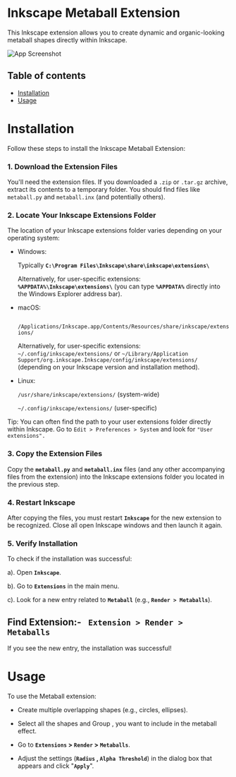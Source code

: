# Inkscape Metaball Extension

This Inkscape extension allows you to create dynamic and organic-looking metaball shapes directly within Inkscape.

![App Screenshot](https://inkscape.gitlab.io/extensions/documentation/_images/color.png)

## Table of contents

- [Installation](#installation)
- [Usage](#usage)

# **Installation**

Follow these steps to install the Inkscape Metaball Extension:

### 1. Download the Extension Files
You'll need the extension files. If you downloaded a `.zip` or `.tar.gz` archive, extract its contents to a temporary folder. You should find files like `metaball.py` and `metaball.inx` (and potentially others).

### 2. Locate Your Inkscape Extensions Folder
The location of your Inkscape extensions folder varies depending on your operating system:
 
- Windows:

   Typically **`C:\Program Files\Inkscape\share\inkscape\extensions\`**

   Alternatively, for user-specific extensions:**` %APPDATA%\Inkscape\extensions\`** (you can  type **` %APPDATA% `** directly into the Windows Explorer address bar).

- macOS:

   ` /Applications/Inkscape.app/Contents/Resources/share/inkscape/extensions/`
   
   Alternatively, for user-specific extensions: `~/.config/inkscape/extensions/` or `~/Library/Application Support/org.inkscape.Inkscape/config/inkscape/extensions/` (depending on your Inkscape version and installation method).

- Linux:

  `/usr/share/inkscape/extensions/` (system-wide)

  `~/.config/inkscape/extensions/` (user-specific)

 Tip: You can often find the path to your user extensions folder directly within Inkscape. Go to `Edit > Preferences > System` and look for `"User extensions".`

### 3. Copy the Extension Files
Copy the **`metaball.py`** and **`metaball.inx`** files (and any other accompanying files from the extension) into the Inkscape extensions folder you located in the previous step.

### 4. Restart Inkscape
After copying the files, you must restart **`Inkscape`** for the new extension to be recognized. Close all open Inkscape windows and then launch it again.

### 5. Verify Installation
To check if the installation was successful:

a). Open **`Inkscape`**.

b). Go to **`Extensions`** in the main menu.

c). Look for a new entry related to **`Metaball`** (e.g., **`Render > Metaballs`**).

## Find Extension:- ` Extension > Render > Metaballs`

If you see the new entry, the installation was successful!

# Usage

To use the Metaball extension:

-  Create multiple overlapping shapes (e.g., circles, ellipses).

- Select all the shapes and Group , you want to include in the metaball effect. 

- Go to **`Extensions` > `Render` > `Metaballs`**.

- Adjust the settings (**`Radius` , `Alpha Threshold`**) in the dialog box that appears and click "**`Apply`**".
